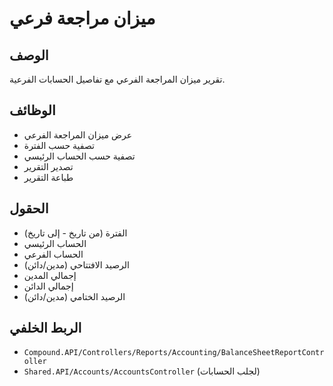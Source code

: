 # ميزان مراجعة فرعي

## الوصف
تقرير ميزان المراجعة الفرعي مع تفاصيل الحسابات الفرعية.

## الوظائف
- عرض ميزان المراجعة الفرعي
- تصفية حسب الفترة
- تصفية حسب الحساب الرئيسي
- تصدير التقرير
- طباعة التقرير

## الحقول
- الفترة (من تاريخ - إلى تاريخ)
- الحساب الرئيسي
- الحساب الفرعي
- الرصيد الافتتاحي (مدين/دائن)
- إجمالي المدين
- إجمالي الدائن
- الرصيد الختامي (مدين/دائن)

## الربط الخلفي
- `Compound.API/Controllers/Reports/Accounting/BalanceSheetReportController`
- `Shared.API/Accounts/AccountsController` (لجلب الحسابات)
